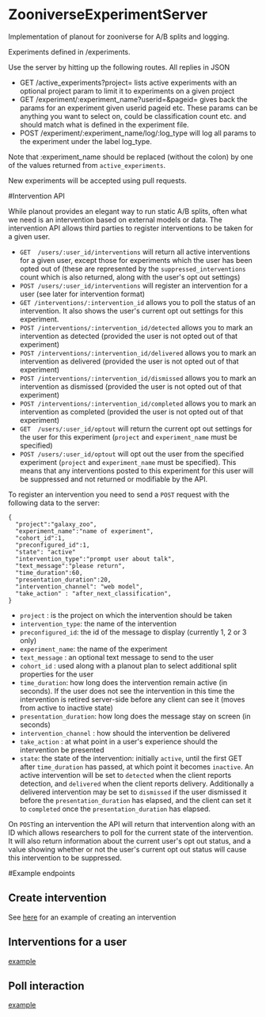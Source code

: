 # ZooniverseExperimentServer
Implementation of planout for zooniverse for A/B splits and logging. 


Experiments defined in /experiments. 

Use the server by hitting up the following routes. All replies in JSON

- GET /active_experiments?project= lists active experiments with an optional project param to limit it to experiments on a given project
- GET /experiment/:experiment_name?userid=&pageid= gives back the params for an experiment given userid pageid etc. These params can be anything you want to select on, could be classification count etc. and should match what is defined in the experiment file.
- POST /experiment/:experiment_name/log/:log_type will log all params to the experiment under the label log_type. 

Note that :experiment_name should be replaced (without the colon) by one of the values returned from `active_experiments`.

New experiments will be accepted using pull requests.

#Intervention API 

While planout provides an elegant way to run static A/B splits, often what we need is an intervention based on external models or data. The intervention API allows third parties to register interventions to be taken for a given user. 

- `GET  /users/:user_id/interventions` will return all active interventions for a given user, except those for experiments which the user has been opted out of (these are represented by the `suppressed_interventions` count which is also returned, along with the user's opt out settings)
- `POST /users/:user_id/interventions` will register an intervention for a user (see later for intervention format)
- `GET /interventions/:intervention_id` allows you to poll the status of an intervention. It also shows the user's current opt out settings for this experiment.
- `POST /interventions/:intervention_id/detected` allows you to mark an intervention as detected (provided the user is not opted out of that experiment)
- `POST /interventions/:intervention_id/delivered` allows you to mark an intervention as delivered (provided the user is not opted out of that experiment)
- `POST /interventions/:intervention_id/dismissed` allows you to mark an intervention as dismissed (provided the user is not opted out of that experiment)
- `POST /interventions/:intervention_id/completed` allows you to mark an intervention as completed (provided the user is not opted out of that experiment)
- `GET  /users/:user_id/optout` will return the current opt out settings for the user for this experiment (`project` and `experiment_name` must be specified)
- `POST /users/:user_id/optout` will opt out the user from the specified experiment (`project` and `experiment_name` must be specified). This means that any interventions posted to this experiment for this user will be suppressed and not returned or modifiable by the API.


To register an intervention you need to send a `POST` request with the following data to the server: 

    {
      "project":"galaxy_zoo",
      "experiment_name":"name of experiment",
      "cohort_id":1,
      "preconfigured_id":1,
      "state": "active"
      "intervention_type":"prompt user about talk",
      "text_message":"please return",
      "time_duration":60,
      "presentation_duration":20,
      "intervention_channel": "web model",
      "take_action" : "after_next_classification",
    }

- `project` : is the project on which the intervention should be taken
- `intervention_type`: the name of the intervention 
- `preconfigured_id`: the id of the message to display (currently 1, 2 or 3 only)
- `experiment_name`: the name of the experiment
- `text_message` : an optional text message to send to the user
- `cohort_id`    : used along with a planout plan to select additional split properties for the user
- `time_duration`: how long does the intervention remain active (in seconds). If the user does not see the intervention in this time the intervention is retired server-side before any client can see it (moves from active to inactive state)
- `presentation_duration`: how long does the message stay on screen (in seconds) 
- `intervention_channel` : how should the intervention be delivered
- `take_action` : at what point in a user's experience should the intervention be presented
- `state`: the state of the intervention: initially `active`, until the first GET after `time_duration` has passed, at which point it becomes `inactive`. An active intervention will be set to `detected` when the client reports detection, and `delivered` when the client reports delivery. Additionally a delivered intervention may be set to `dismissed` if the user dismissed it before the `presentation_duration` has elapsed, and the client can set it to `completed` once the `presentation_duration` has elapsed.

On `POST`ing an intervention the API will return that intervention along with an ID which allows researchers to poll for the current state of the intervention. It will also return information about the current user's opt out status, and a value showing whether or not the user's current opt out status will cause this intervention to be suppressed.

#Example endpoints 

## Create intervention 
See [here](https://github.com/zooniverse/ZooniverseExperimentServer/blob/master/bin/example_intervention_post.rb) for an example of creating an intervention 

## Interventions for a user 
[example](http://experiments.zooniverse.org/users/1/interventions)

## Poll interaction 
[example](http://experiments.zooniverse.org/interventions/551188293033630001000000)

